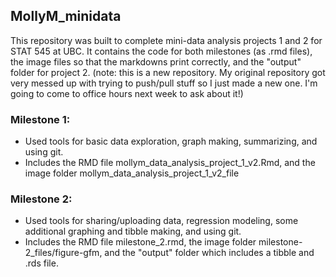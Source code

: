 ## MollyM_minidata

This repository was built to complete mini-data analysis projects 1 and 2 for STAT 545 at UBC. 
It contains the code for both milestones (as .rmd files), the image files so that the markdowns print correctly, and the "output" folder for project 2. 
(note: this is a new repository. My original repository got very messed up with trying to push/pull stuff so I just made a new one. I'm going to come to office hours next week to ask about it!)

### Milestone 1: 
* Used tools for basic data exploration, graph making, summarizing, and using git. 
* Includes the RMD file mollym_data_analysis_project_1_v2.Rmd, and the image folder mollym_data_analysis_project_1_v2_file

### Milestone 2: 
* Used tools for sharing/uploading data, regression modeling, some additional graphing and tibble making, and using git. 
* Includes the RMD file milestone_2.rmd, the image folder milestone-2_files/figure-gfm, and the "output" folder which includes a tibble and .rds file. 
